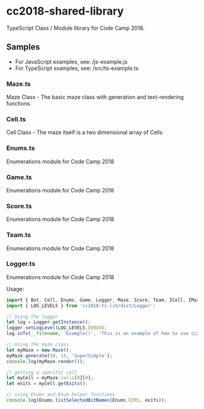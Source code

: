 # cc2018-shared-library
TypeScript Class / Module library for Code Camp 2018.

## Samples
* For JavaScript examples, see: <project-root>/js-example.js
* For TypeScript examples, see: <project-root>/src/ts-example.ts

### Maze.ts
Maze Class - The basic maze class with generation and text-rendering functions.
### Cell.ts
Cell Class - The maze itself is a two dimensional array of Cells
### Enums.ts
Enumerations module for Code Camp 2018
### Game.ts
Enumerations module for Code Camp 2018
### Score.ts
Enumerations module for Code Camp 2018
### Team.ts
Enumerations module for Code Camp 2018
### Logger.ts
Enumerations module for Code Camp 2018

Usage:

```typescript
import { Bot, Cell, Enums, Game, Logger, Maze, Score, Team, ICell, IMaze, IMazeStub, IScore, ITeam } from 'cc2018-ts-lib'; // import classes
import { LOG_LEVELS } from 'cc2018-ts-lib/dist/Logger';

// Using the logger
let log = Logger.getInstance();
logger.setLogLevel(LOG_LEVELS.DEBUG);
log.info(__filename, 'Example()', 'This is an example of how to use cc2018-ts-lib.');

// Using the maze class
let myMaze = new Maze();
myMaze.generate(10, 15, 'SuperSimple');
console.log(myMaze.render());

// getting a specific cell
let myCell = myMaze.cells[0][0];
let exits = myCell.getExits();

// using Enums and Enum helper functions 
console.log(Enums.listSelectedBitNames(Enums.DIRS, exits));

```
